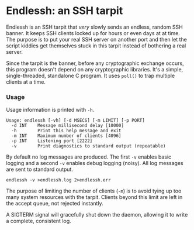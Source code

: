 # Endlessh: an SSH tarpit

Endlessh is an SSH tarpit that *very* slowly sends an endless, random
SSH banner. It keeps SSH clients locked up for hours or even days at at
time. The purpose is to put your real SSH server on another port and
then let the script kiddies get themselves stuck in this tarpit instead
of bothering a real server.

Since the tarpit is the banner, before any cryptographic exchange
occurs, this program doesn't depend on any cryptographic libraries. It's
a simple, single-threaded, standalone C program. It uses `poll()` to
trap multiple clients at a time.

### Usage

Usage information is printed with `-h`.

```
Usage: endlessh [-vh] [-d MSECS] [-m LIMIT] [-p PORT]
  -d INT    Message millisecond delay [10000]
  -h        Print this help message and exit
  -m INT    Maximum number of clients [4096]
  -p INT    Listening port [2222]
  -v        Print diagnostics to standard output (repeatable)
```

By default no log messages are produced. The first `-v` enables basic
logging and a second `-v` enables debug logging (noisy). All log
messages are sent to standard output.

    endlessh -v >endlessh.log 2>endlessh.err

The purpose of limiting the number of clients (`-m`) is to avoid tying
up too many system resources with the tarpit. Clients beyond this limit
are left in the accept queue, not rejected instantly.

A SIGTERM signal will gracefully shut down the daemon, allowing it to
write a complete, consistent log.
